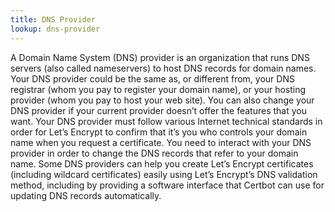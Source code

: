 ```yaml
---
title: DNS Provider
lookup: dns-provider
---
```

A Domain Name System (DNS) provider is an organization that runs DNS servers (also called nameservers) to host DNS records for domain names. Your DNS provider could be the same as, or different from, your DNS registrar (whom you pay to register your domain name), or your hosting provider (whom you pay to host your web site). You can also change your DNS provider if your current provider doesn’t offer the features that you want. Your DNS provider must follow various Internet technical standards in order for Let’s Encrypt to confirm that it’s you who controls your domain name when you request a certificate. You need to interact with your DNS provider in order to change the DNS records that refer to your domain name. 
Some DNS providers can help you create Let’s Encrypt certificates (including wildcard certificates) easily using Let’s Encrypt’s DNS validation method, including by providing a software interface that Certbot can use for updating DNS records automatically.